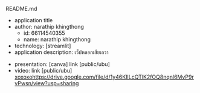 README.md
- application title
- author: narathip khingthong
  * id: 66114540355
  * name: narathip khingthong
- technology: [streamlit]
- application description: เว็ปหลอกเสียเลวา

* presentation: [canva] link [public/ubu]
* video: link [public/ubu]
 [xoxoxo](https://drive.google.com/file/d/1y46KIILcQTlK2fOQ8nqnl6MvP9rvPwsn/view?usp=sharing)https://drive.google.com/file/d/1y46KIILcQTlK2fOQ8nqnl6MvP9rvPwsn/view?usp=sharing
